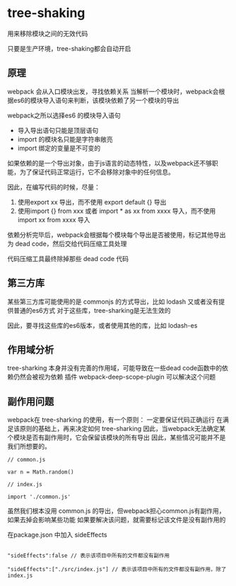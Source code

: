 # tree-shaking
用来移除模块之间的无效代码

只要是生产环境，tree-shaking都会自动开启

## 原理

webpack 会从入口模块出发，寻找依赖关系
当解析一个模块时，webpack会根据es6的模块导入语句来判断，该模块依赖了另一个模块的导出

webpack之所以选择es6 的模块导入语句
- 导入导出语句只能是顶层语句
- import 的模块名只能是字符串敞亮
- import 绑定的变量是不可变的

如果依赖的是一个导出对象，由于js语言的动态特性，以及webpack还不够职能，为了保证代码正常运行，它不会移除对象中的任何信息。

因此，在编写代码的时候，尽量：
1. 使用export xx 导出，而不使用 export default {} 导出
2. 使用import {} from xxx 或者  import * as xx from xxxx 导入，而不使用  import xx from xxxx 导入

依赖分析完毕后，webpack会根据每个模块每个导出是否被使用，标记其他导出为 dead code，然后交给代码压缩工具处理

代码压缩工具最终除掉那些 dead code 代码
 
## 第三方库
某些第三方库可能使用的是 commonjs 的方式导出，比如 lodash
又或者没有提供普通的es6方式
对于这些库，tree-sharking是无法生效的

因此，要寻找这些库的es6版本，或者使用其他的库，比如 lodash-es

## 作用域分析
tree-sharking 本身并没有完善的作用域，可能导致在一些dead code函数中的依赖仍然会被视为依赖
插件 webpack-deep-scope-plugin 可以解决这个问题

## 副作用问题
webpack在 tree-sharking 的使用，有一个原则： 一定要保证代码正确运行
在满足该原则的基础上，再来决定如何 tree-sharking
因此，当webpack无法确定某个模块是否有副作用时，它会保留该模块的所有导出
因此，某些情况可能并不是我们所想要的。

```
// common.js

var n = Math.random()

// index.js

import './common.js'

```

虽然我们根本没用 common.js 的导出，但webpack担心common.js有副作用，如果去掉会影响某些功能
如果要解决该问题，就需要标记该文件是没有副作用的

在package.json 中加入 sideEffects

```

"sideEffects":false // 表示该项目中所有的文件都没有副作用

"sideEffects":["./src/index.js"] // 表示该项目中所有的文件都没有副作用，除了index.js


```



